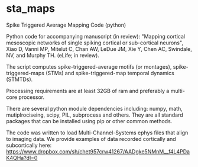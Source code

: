 # sta_maps
Spike Triggered Average Mapping Code (python)

Python code for accompanying manuscript (in review): "Mapping cortical mesoscopic networks of single spiking cortical or sub-cortical neurons", Xiao D, Vanni MP, Mitelut C, Chan AW, LeDue JM, Xie Y, Chen AC, Swindale, NV, and Murphy TH. (eLife; in review).

The script computes spike-triggered-average motifs (or montages), spike-triggered-maps (STMs) and spike-triggered-map temporal dynamics (STMTDs). 

Processing requirements are at least 32GB of ram and preferably a multi-core processor. 

There are several python module dependencies including: numpy, math, mutiplrociseing, scipy, PIL, subprocess and others. They are all standard packages that can be installed using pip or other common methods.

The code was written to load Multi-Channel-Systems ephys files that align to imaging data. We provide examples of data recorded cortically and subcortically here: https://www.dropbox.com/sh/chet957crw41267/AADgke5NMnM__f4L4PDaK4QHa?dl=0

